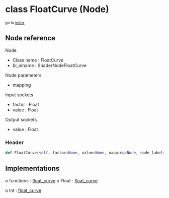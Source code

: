 # class FloatCurve (Node)

<sub>go to [index](/docs/index.md)</sub>

## Node reference

Node
 - Class name : FloatCurve
 - bl_idname : ShaderNodeFloatCurve

Node parameters
 - mapping

Input sockets
 - factor : Float
 - value : Float

Output sockets
 - value : Float

### Header

``` python
def FloatCurve(self, factor=None, value=None, mapping=None, node_label=None, node_color=None):
```

## Implementations

o functions : [float_curve](/docs/GeoNodes_classes/GLOBAL.md#float_curve)
o Float : [float_curve](/docs/GeoNodes_classes/Float.md#float_curve)

o Int : [float_curve](/docs/GeoNodes_classes/Int.md#float_curve)


